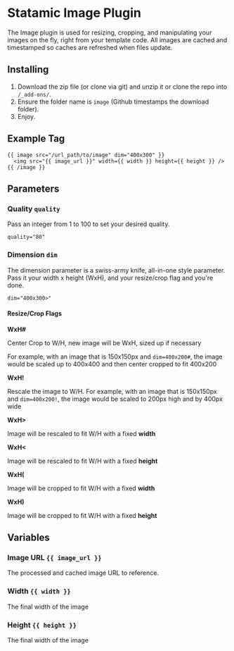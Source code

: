Statamic Image Plugin
================================

The Image plugin is used for resizing, cropping, and manipulating your images on the fly, right from your template code. All images are cached and timestamped so caches are refreshed when files update.

## Installing
1. Download the zip file (or clone via git) and unzip it or clone the repo into `/_add-ons/`.
2. Ensure the folder name is `image` (Github timestamps the download folder).
3. Enjoy.

## Example Tag

    {{ image src="/url_path/to/image" dim="400x300" }}
      <img src="{{ image_url }}" width={{ width }} height={{ height }} />
    {{ /image }}

## Parameters

### Quality `quality`

Pass an integer from 1 to 100 to set your desired quality.

    quality="80"

### Dimension `dim`
The dimension parameter is a swiss-army knife, all-in-one style parameter. Pass it your width x height (WxH), and your resize/crop flag and you're done.

    dim="400x300>"

#### Resize/Crop Flags

**WxH#**

Center Crop to W/H, new image will be WxH, sized up if necessary

For example, with an image that is 150x150px and `dim=400x200#`, the image would be scaled up to 400x400 and then center cropped to fit 400x200

**WxH!**

Rescale the image to W/H. For example, with an image that is 150x150px and `dim=400x200!`, the image would be scaled to 200px high and by 400px wide

**WxH>**

Image will be rescaled to fit W/H with a fixed **width**

**WxH<**

Image will be rescaled to fit W/H with a fixed **height**

**WxH(**

Image will be cropped to fit W/H with a fixed **width**

**WxH)**

Image will be cropped to fit W/H with a fixed **height**

## Variables

### Image URL `{{ image_url }}`

The processed and cached image URL to reference.

### Width `{{ width }}`

The final width of the image

### Height `{{ height }}`

The final width of the image